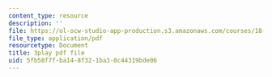 ```yaml
---
content_type: resource
description: ''
file: https://ol-ocw-studio-app-production.s3.amazonaws.com/courses/18-02sc-multivariable-calculus-fall-2010/5fb58f7fba148f321ba30c44319bde06_6T13yRjtd-o.pdf
file_type: application/pdf
resourcetype: Document
title: 3play pdf file
uid: 5fb58f7f-ba14-8f32-1ba3-0c44319bde06
---
```

